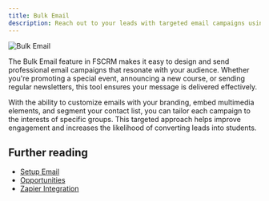 ```yaml
---
title: Bulk Email
description: Reach out to your leads with targeted email campaigns using FSCRM’s Bulk Email feature.
---
```


![Bulk Email](/features/fscrm-bulk-email-feature.webp)

The Bulk Email feature in FSCRM makes it easy to design and send professional email campaigns that resonate with your audience. Whether you're promoting a special event, announcing a new course, or sending regular newsletters, this tool ensures your message is delivered effectively.

With the ability to customize emails with your branding, embed multimedia elements, and segment your contact list, you can tailor each campaign to the interests of specific groups. This targeted approach helps improve engagement and increases the likelihood of converting leads into students.

## Further reading

- [Setup Email](/guides/setup-email)
- [Opportunities](/features/opportunities)
- [Zapier Integration](/integrations/zapier)
